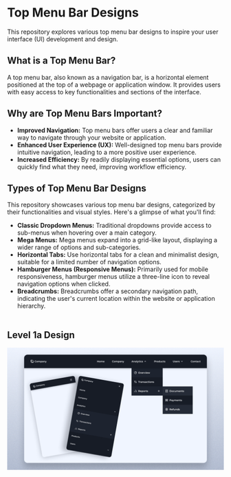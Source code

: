 # Top Menu Bar Designs

This repository explores various top menu bar designs to inspire your user interface (UI) development and design.

## What is a Top Menu Bar?

A top menu bar, also known as a navigation bar, is a horizontal element positioned at the top of a webpage or application window. It provides users with easy access to key functionalities and sections of the interface.

## Why are Top Menu Bars Important?

- **Improved Navigation:** Top menu bars offer users a clear and familiar way to navigate through your website or application.
- **Enhanced User Experience (UX):** Well-designed top menu bars provide intuitive navigation, leading to a more positive user experience.
- **Increased Efficiency:** By readily displaying essential options, users can quickly find what they need, improving workflow efficiency.

## Types of Top Menu Bar Designs

This repository showcases various top menu bar designs, categorized by their functionalities and visual styles. Here's a glimpse of what you'll find:

- **Classic Dropdown Menus:** Traditional dropdowns provide access to sub-menus when hovering over a main category.
- **Mega Menus:** Mega menus expand into a grid-like layout, displaying a wider range of options and sub-categories.
- **Horizontal Tabs:** Use horizontal tabs for a clean and minimalist design, suitable for a limited number of navigation options.
- **Hamburger Menus (Responsive Menus):** Primarily used for mobile responsiveness, hamburger menus utilize a three-line icon to reveal navigation options when clicked.
- **Breadcrumbs:** Breadcrumbs offer a secondary navigation path, indicating the user's current location within the website or application hierarchy.
<br><br>

## Level 1a Design 
![preview img](/lvl2a.png)